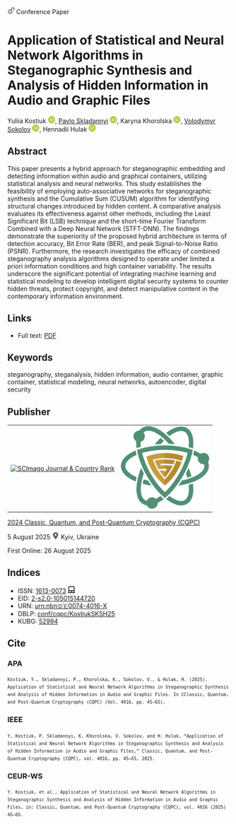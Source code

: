 <img src="/icons/unlock.svg" width="16" height="16"> Conference Paper

# Application of Statistical and Neural Network Algorithms in Steganographic Synthesis and Analysis of Hidden Information in Audio and Graphic Files

Yuliia Kostiuk <a href="https://orcid.org/0000-0001-5423-0985" target="_blank"><img src="/icons/orcid.svg" width="16" height="16"></a>,
<a href="https://pavlo-skladannyi.github.io/">Pavlo Skladannyi</a> <a href="https://orcid.org/0000-0002-7775-6039" target="_blank"><img src="/icons/orcid.svg" width="16" height="16"></a>,
Karyna Khorolska <a href="https://orcid.org/0000-0003-3270-4494" target="_blank"><img src="/icons/orcid.svg" width="16" height="16"></a>,
<a href="/">Volodymyr Sokolov</a> <a href="https://orcid.org/0000-0002-9349-7946" target="_blank"><img src="/icons/orcid.svg" width="16" height="16"></a>,
Hennadii Hulak <a href="https://orcid.org/0000-0001-9131-9233" target="_blank"><img src="/icons/orcid.svg" width="16" height="16"></a>

## Abstract

This paper presents a hybrid approach for steganographic embedding and detecting information within audio and graphical containers, utilizing statistical analysis and neural networks. This study establishes the feasibility of employing auto-associative networks for steganographic synthesis and the Cumulative Sum (CUSUM) algorithm for identifying structural changes introduced by hidden content. A comparative analysis evaluates its effectiveness against other methods, including the Least Significant Bit (LSB) technique and the short-time Fourier Transform Combined with a Deep Neural Network (STFT-DNN). The findings demonstrate the superiority of the proposed hybrid architecture in terms of detection accuracy, Bit Error Rate (BER), and peak Signal-to-Noise Ratio (PSNR). Furthermore, the research investigates the efficacy of combined steganography analysis algorithms designed to operate under limited a priori information conditions and high container variability. The results underscore the significant potential of integrating machine learning and statistical modeling to develop intelligent digital security systems to counter hidden threats, protect copyright, and detect manipulative content in the contemporary information environment.

## Links

* Full text: [PDF](https://ceur-ws.org/Vol-4016/paper4.pdf)

## Keywords

steganography, steganalysis, hidden information, audio container, graphic container, statistical modeling, neural networks, autoencoder, digital security

## Publisher

<table>
<tr>
<td>
<a href="https://www.scimagojr.com/journalsearch.php?q=21100218356&amp;tip=sid&amp;exact=no" title="SCImago Journal &amp; Country Rank"><img border="0" src="https://www.scimagojr.com/journal_img.php?id=21100218356" alt="SCImago Journal &amp; Country Rank"  /></a>
</td>
<td style="text-align: left;">
<a href="https://cqpc.kubg.edu.ua/"><img src="/icons/cqpc.svg" width="200"></a>
</td>
</tr>
</table>

[2024 Classic, Quantum, and Post-Quantum Cryptography (CQPC)](https://ceur-ws.org/Vol-4016/)

5 August 2025 <img src="/icons/location-pin.svg" width="16" height="16"> Kyiv, Ukraine

First Online: 26 August 2025

## Indices

* ISSN: [1613-0073](https://portal.issn.org/resource/ISSN/1613-0073) <img src="/icons/online.svg" width="16" height="16">
* EID: [2-s2.0-105015144720](http://www.scopus.com/record/display.url?origin=inward&eid=2-s2.0-105015144720)
* URN: [urn:nbn:de:0074-4016-X](https://nbn-resolving.org/xml/urn:nbn:de:0074-4016-X)
* DBLP: [conf/cqpc/KostiukSKSH25](https://dblp.org/rec/conf/cqpc/KostiukSKSH25)
* KUBG: [52994](http://elibrary.kubg.edu.ua/id/eprint/52994/)

## Cite

### APA

<small>`Kostiuk, Y., Skladannyi, P., Khorolska, K., Sokolov, V., & Hulak, H. (2025). Application of Statistical and Neural Network Algorithms in Steganographic Synthesis and Analysis of Hidden Information in Audio and Graphic Files. In CClassic, Quantum, and Post-Quantum Cryptography (CQPC) (Vol. 4016, pp. 45–65).`</small>

### IEEE

<small>`Y. Kostiuk, P. Skladannyi, K. Khorolska, V. Sokolov, and H. Hulak, “Application of Statistical and Neural Network Algorithms in Steganographic Synthesis and Analysis of Hidden Information in Audio and Graphic Files,” Classic, Quantum, and Post-Quantum Cryptography (CQPC), vol. 4016, pp. 45–65, 2025.`</small>

### CEUR-WS

<small>`Y. Kostiuk, et al., Application of Statistical and Neural Network Algorithms in Steganographic Synthesis and Analysis of Hidden Information in Audio and Graphic Files, in: Classic, Quantum, and Post-Quantum Cryptography (CQPC), vol. 4016 (2025) 45–65.`</small>
